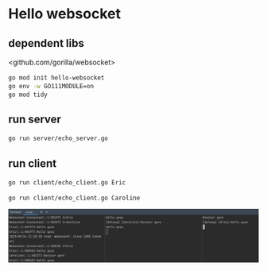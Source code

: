 # Hello websocket

## dependent libs

<github.com/gorilla/websocket>

```sh
go mod init hello-websocket
go env -w GO111MODULE=on
go mod tidy
```

## run server

```sh
go run server/echo_server.go
```

## run client

```sh
go run client/echo_client.go Eric
```

```sh
go run client/echo_client.go Caroline
```

![hello-websocket](hello-websocket.png)
